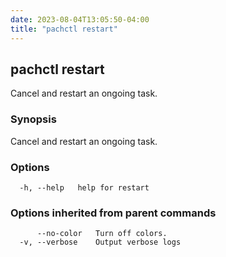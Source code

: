 ```yaml
---
date: 2023-08-04T13:05:50-04:00
title: "pachctl restart"
---
```


## pachctl restart

Cancel and restart an ongoing task.

### Synopsis

Cancel and restart an ongoing task.

### Options

```
  -h, --help   help for restart
```

### Options inherited from parent commands

```
      --no-color   Turn off colors.
  -v, --verbose    Output verbose logs
```

